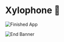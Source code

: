 
# Xylophone 🎹


![Finished App](https://github.com/londonappbrewery/Images/blob/master/xylophone-flutter.png)


![End Banner](https://github.com/londonappbrewery/Images/blob/master/readme-end-banner.png)
